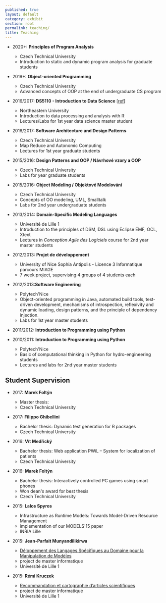 ```yaml
---
published: true
layout: default
category: exhibit
section: root
permalink: teaching/
title: Teaching
---
```


* 2020+: **Principles of Program Analysis**
  - Czech Technical University
  - Introduction to static and dynamic program analysis for graduate students

* 2019+: **Object-oriented Programming**
  - Czech Technical University
  - Advanced concepts of OOP at the end of undergraduate CS program

* 2016/2017: __DS5110 - Introduction to Data Science__ [[ref](http://janvitek.org/events/NEU/5110/)]
  - Northeastern University
  - Introduction to data processing and analysis with R
  - Lectures/Labs for 1st year data science master student

* 2016/2017: __Software Architecture and Design Patterns__
  - Czech Technical University
  - Map Reduce and Autonomic Computing
  - Lectures for 1st year graduate students

* 2015/2016: __Design Patterns and OOP / Návrhové vzory a OOP__
  - Czech Technical University
  - Labs for year graduate students

* 2015/2016: __Object Modeling / Objektové Modelování__
  - Czech Technical University
  - Concepts of OO modeling, UML, Smalltalk
  - Labs for 2nd year undergraduate students

* 2013/2014: __Domain-Specific Modeling Languages__
  - Université de Lille 1
  - Introduction to the principles of DSM, DSL using Eclipse EMF, OCL, Xtext
  - Lectures in _Conception Agile des Logiciels_ course for 2nd year master students

* 2012/2013: __Projet de développement__
  - University of Nice Sophia Antipolis - Licence 3 Informatique parcours MIAGE
  - 7 week project, supervising 4 groups of 4 students each

* 2012/2013:__Software Engineering__
  - Polytech'Nice
  - Object-oriented programming in Java, automated build tools, test-driven development, mechanisms of introspection, reflexivity and dynamic loading, design patterns, and the principle of dependency injection.
  - Labs for 1st year master students

* 2011/2012: __Introduction to Programming using Python__
* 2010/2011: __Introduction to Programming using Python__
  - Polytech'Nice
  - Basic of computational thinking in Python for hydro-engineering students
  - Lectures and labs for 2nd year master students

## Student Supervision

* 2017: __Marek Foltýn__
  - Master thesis:
  - Czech Technical University

* 2017: __Filippo Ghibellini__
  - Bachelor thesis: Dynamic test generation for R packages
  - Czech Technical University

* 2016: __Vít Medřický__
  - Bachelor thesis: Web application PWiL – System for localization of patients
  - Czech Technical University

* 2016: __Marek Foltýn__
  - Bachelor thesis: Interactively controlled PC games using smart phones
  - Won dean's award for best thesis
  - Czech Technical University

* 2015: __Lalos Spyros__
  - Infrastructure as Runtime Models: Towards Model-Driven Resource Management
  - implementation of our MODELS'15 paper
  - INRIA Lille

* 2015: __Jean-Parfait Munyandilikirwa__
  - [Déloppement des Langages Spécifiques au Domaine pour la Manipulation de Modèles](https://docs.google.com/document/d/15UwL9A4EaoDrm9SCXKSyjqtx83hHAu-DHmAeno2wZWU/export?format=pdf)
  - project de master informatique
  - Université de Lille 1

* 2015: __Rémi Kruczek__
  - [Recommandation et cartographie d’articles scientifiques](https://docs.google.com/document/d/1_2HJbyzd3FbH597YmMiC7LfNp4g2MHhWnOaib80muIM/export?format=pdf)
  - project de master informatique  
  - Université de Lille 1
